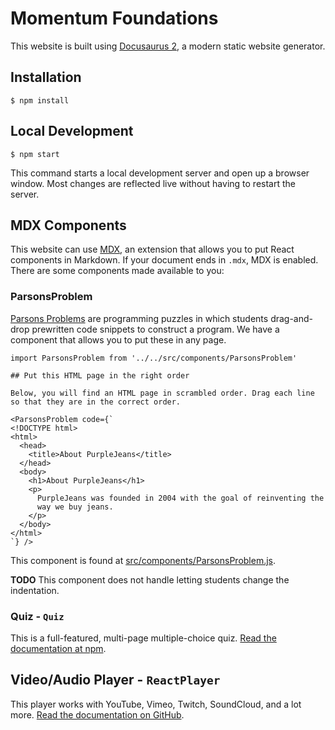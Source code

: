 # Momentum Foundations

This website is built using [Docusaurus 2](https://v2.docusaurus.io/), a modern static website generator.

## Installation

```
$ npm install
```

## Local Development

```
$ npm start
```

This command starts a local development server and open up a browser window. Most changes are reflected live without having to restart the server.

## MDX Components

This website can use [MDX](https://mdxjs.com/), an extension that allows you to put React components in Markdown. If your document ends in `.mdx`, MDX is enabled. There are some components made available to you:

### ParsonsProblem

[Parsons Problems](https://www2.eecs.berkeley.edu/Pubs/TechRpts/2020/EECS-2020-88.pdf) are programming puzzles in which students drag-and-drop prewritten code snippets to construct a program. We have a component that allows you to put these in any page.

```mdx
import ParsonsProblem from '../../src/components/ParsonsProblem'

## Put this HTML page in the right order

Below, you will find an HTML page in scrambled order. Drag each line so that they are in the correct order.

<ParsonsProblem code={`
<!DOCTYPE html>
<html>
  <head>
    <title>About PurpleJeans</title>
  </head>
  <body>
    <h1>About PurpleJeans</h1>
    <p>
      PurpleJeans was founded in 2004 with the goal of reinventing the
      way we buy jeans.
    </p>
  </body>
</html>
`} />
```

This component is found at [src/components/ParsonsProblem.js](src/components/ParsonsProblem.js).

**TODO** This component does not handle letting students change the indentation.

### Quiz - `Quiz`

This is a full-featured, multi-page multiple-choice quiz. [Read the documentation at npm](https://www.npmjs.com/package/react-quiz-component).

## Video/Audio Player - `ReactPlayer`

This player works with YouTube, Vimeo, Twitch, SoundCloud, and a lot more. [Read the documentation on GitHub](https://github.com/CookPete/react-player).
